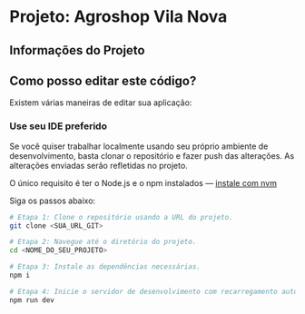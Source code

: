 # Projeto: Agroshop Vila Nova

## Informações do Projeto

## Como posso editar este código?

Existem várias maneiras de editar sua aplicação:

### Use seu IDE preferido

Se você quiser trabalhar localmente usando seu próprio ambiente de desenvolvimento, basta clonar o repositório e fazer push das alterações. As alterações enviadas serão refletidas no projeto.

O único requisito é ter o Node.js e o npm instalados — [instale com nvm](https://github.com/nvm-sh/nvm#installing-and-updating)

Siga os passos abaixo:

```sh
# Etapa 1: Clone o repositório usando a URL do projeto.
git clone <SUA_URL_GIT>

# Etapa 2: Navegue até o diretório do projeto.
cd <NOME_DO_SEU_PROJETO>

# Etapa 3: Instale as dependências necessárias.
npm i

# Etapa 4: Inicie o servidor de desenvolvimento com recarregamento automático e visualização instantânea.
npm run dev
